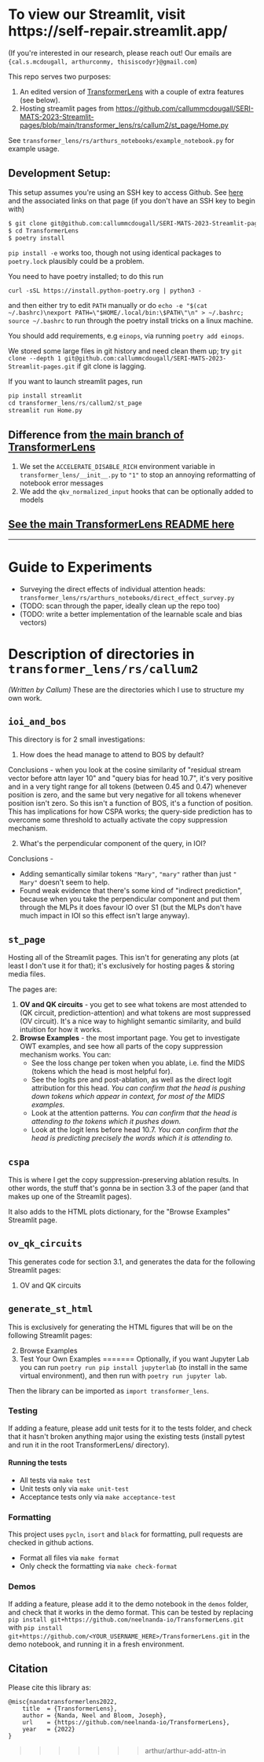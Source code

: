 <h1>To view our Streamlit, visit https://self-repair.streamlit.app/ </h1>

(If you're interested in our research, please reach out! Our emails are `{cal.s.mcdougall, arthurconmy, thisiscodyr}@gmail.com`)

This repo serves two purposes: 
1) An edited version of [TransformerLens](https://github.com/neelnanda-io/TransformerLens) with a couple of extra features (see below).
2) Hosting streamlit pages from https://github.com/callummcdougall/SERI-MATS-2023-Streamlit-pages/blob/main/transformer_lens/rs/callum2/st_page/Home.py

See `transformer_lens/rs/arthurs_notebooks/example_notebook.py` for example usage.

## Development Setup:
This setup assumes you're using an SSH key to access Github. See [here](https://docs.github.com/en/authentication/connecting-to-github-with-ssh/adding-a-new-ssh-key-to-your-github-account) and the associated links on that page (if you don't have an SSH key to begin with)

```bash
$ git clone git@github.com:callummcdougall/SERI-MATS-2023-Streamlit-pages.git
$ cd TransformerLens
$ poetry install
```

`pip install -e` works too, though not using identical packages to `poetry.lock` plausibly could be a problem.

You need to have poetry installed; to do this run 
```
curl -sSL https://install.python-poetry.org | python3 -
```

and then either try to edit `PATH` manually or do `echo -e "$(cat ~/.bashrc)\nexport PATH=\"$HOME/.local/bin:\$PATH\"\n" > ~/.bashrc; source ~/.bashrc` to run through the poetry install tricks on a linux machine.

You should add requirements, e.g `einops`, via running `poetry add einops`.

We stored some large files in git history and need clean them up; try `git clone --depth 1 git@github.com:callummcdougall/SERI-MATS-2023-Streamlit-pages.git` if git clone is lagging.

If you want to launch streamlit pages, run 

```python
pip install streamlit
cd transformer_lens/rs/callum2/st_page
streamlit run Home.py
```

## Difference from [the main branch of TransformerLens](https://github.com/neelnanda-io/TransformerLens)

1. We set the `ACCELERATE_DISABLE_RICH` environment variable in `transformer_lens/__init__.py` to `"1"` to stop an annoying reformatting of notebook error messages
2. We add the `qkv_normalized_input` hooks that can be optionally added to models

## [See the main TransformerLens README here](https://github.com/neelnanda-io/TransformerLens)

---

# Guide to Experiments

* Surveying the direct effects of individual attention heads: `transformer_lens/rs/arthurs_notebooks/direct_effect_survey.py`
* (TODO: scan through the paper, ideally clean up the repo too)
* (TODO: write a better implementation of the learnable scale and bias vectors)

# Description of directories in `transformer_lens/rs/callum2`

*(Written by Callum)* These are the directories which I use to structure my own work.

## `ioi_and_bos`

This directory is for 2 small investigations:

1. How does the head manage to attend to BOS by default?

Conclusions - when you look at the cosine similarity of "residual stream vector before attn layer 10" and "query bias for head 10.7", it's very positive and in a very tight range for all tokens (between 0.45 and 0.47) whenever position is zero, and the same but very negative for all tokens whenever position isn't zero. So this isn't a function of BOS, it's a function of position. This has implications for how CSPA works; the query-side prediction has to overcome some threshold to actually activate the copy suppression mechanism.

2. What's the perpendicular component of the query, in IOI?

Conclusions - 

* Adding semantically similar tokens `"Mary"`, `"mary"` rather than just `" Mary"` doesn't seem to help.
* Found weak evidence that there's some kind of "indirect prediction", because when you take the perpendicular component and put them through the MLPs it does favour IO over S1 (but the MLPs don't have much impact in IOI so this effect isn't large anyway).

## `st_page`

Hosting all of the Streamlit pages. This isn't for generating any plots (at least I don't use it for that); it's exclusively for hosting pages & storing media files.

The pages are:

1. **OV and QK circuits** - you get to see what tokens are most attended to (QK circuit, prediction-attention) and what tokens are most suppressed (OV circuit). It's a nice way to highlight semantic similarity, and build intuition for how it works.
2. **Browse Examples** - the most important page. You get to investigate OWT examples, and see how all parts of the copy suppression mechanism works. You can:
    * See the loss change per token when you ablate, i.e. find the MIDS (tokens which the head is most helpful for).
    * See the logits pre and post-ablation, as well as the direct logit attribution for this head. *You can confirm that the head is pushing down tokens which appear in context, for most of the MIDS examples.*
    * Look at the attention patterns. *You can confirm that the head is attending to the tokens which it pushes down.*
    * Look at the logit lens before head 10.7. *You can confirm that the head is predicting precisely the words which it is attending to.*

## `cspa`

This is where I get the copy suppression-preserving ablation results. In other words, the stuff that's gonna be in section 3.3 of the paper (and that makes up one of the Streamlit pages).

It also adds to the HTML plots dictionary, for the "Browse Examples" Streamlit page.

## `ov_qk_circuits` 

This generates code for section 3.1, and generates the data for the following Streamlit pages:

1. OV and QK circuits

## `generate_st_html`

This is exclusively for generating the HTML figures that will be on the following Streamlit pages:

2. Browse Examples
3. Test Your Own Examples
=======
Optionally, if you want Jupyter Lab you can run `poetry run pip install jupyterlab` (to install in the same virtual environment), and then run with `poetry run jupyter lab`.

Then the library can be imported as `import transformer_lens`.

### Testing

If adding a feature, please add unit tests for it to the tests folder, and check that it hasn't broken anything major using the existing tests (install pytest and run it in the root TransformerLens/ directory).

#### Running the tests

- All tests via `make test`
- Unit tests only via `make unit-test`
- Acceptance tests only via `make acceptance-test`

### Formatting

This project uses `pycln`, `isort` and `black` for formatting, pull requests are checked in github actions.

- Format all files via `make format`
- Only check the formatting via `make check-format`

### Demos

If adding a feature, please add it to the demo notebook in the `demos` folder, and check that it works in the demo format. This can be tested by replacing `pip install git+https://github.com/neelnanda-io/TransformerLens.git` with `pip install git+https://github.com/<YOUR_USERNAME_HERE>/TransformerLens.git` in the demo notebook, and running it in a fresh environment.

## Citation

Please cite this library as:

```
@misc{nandatransformerlens2022,
    title  = {TransformerLens},
    author = {Nanda, Neel and Bloom, Joseph},
    url    = {https://github.com/neelnanda-io/TransformerLens},
    year   = {2022}
}
```
>>>>>>> arthur/arthur-add-attn-in
